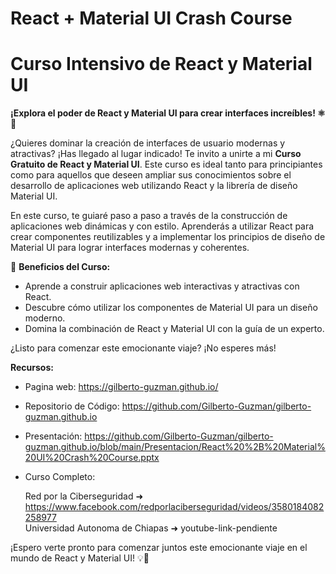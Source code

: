 # React + Material UI Crash Course

# Curso Intensivo de React y Material UI

**¡Explora el poder de React y Material UI para crear interfaces increíbles! ⚛️🎨**

¿Quieres dominar la creación de interfaces de usuario modernas y atractivas? ¡Has llegado al lugar indicado! Te invito a unirte a mi **Curso Gratuito de React y Material UI**. Este curso es ideal tanto para principiantes como para aquellos que deseen ampliar sus conocimientos sobre el desarrollo de aplicaciones web utilizando React y la librería de diseño Material UI.

En este curso, te guiaré paso a paso a través de la construcción de aplicaciones web dinámicas y con estilo. Aprenderás a utilizar React para crear componentes reutilizables y a implementar los principios de diseño de Material UI para lograr interfaces modernas y coherentes.

🎯 **Beneficios del Curso:**
- Aprende a construir aplicaciones web interactivas y atractivas con React.
- Descubre cómo utilizar los componentes de Material UI para un diseño moderno.
- Domina la combinación de React y Material UI con la guía de un experto.

¿Listo para comenzar este emocionante viaje? ¡No esperes más!

**Recursos:**
- Pagina web: https://gilberto-guzman.github.io/
- Repositorio de Código: https://github.com/Gilberto-Guzman/gilberto-guzman.github.io
- Presentación: https://github.com/Gilberto-Guzman/gilberto-guzman.github.io/blob/main/Presentacion/React%20%2B%20Material%20UI%20Crash%20Course.pptx
- Curso Completo:

    Red por la Ciberseguridad ➜ https://www.facebook.com/redporlaciberseguridad/videos/3580184082258977   
    Universidad Autonoma de Chiapas ➜ youtube-link-pendiente

¡Espero verte pronto para comenzar juntos este emocionante viaje en el mundo de React y Material UI! 💡🚀
